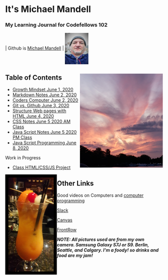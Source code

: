 # It's Michael Mandell
### My Learning Journal for Codefellows 102

 | Github is [Michael Mandell](https://github.com/DaddyBearSEA) | <img src="images/Headshot.jpg" height="100px" width="75px" align="center">
 


## Table of Contents <img src ="images/berlinsky.jpg" align ="right" height="300">

- [Growth Mindset June 1, 2020](growth-mindset.md)
- [Markdown Notes June 2, 2020](markdown-notes.md)
- [Coders Computer June 2, 2020](coders-computer.md)
- [Git vs. Github June 3, 2020](git-github.md)
- [Structure Web pages with HTML June 4, 2020](html-notes.md)
- [CSS Notes June 5 2020 AM Class](css-notes.md)
- [Java Script Notes June 5 2020 PM Class](js-notes.md)
- [Java Script Programming June 8, 2020](js-program.md)

Work in Progress
- [Class HTML/CSS/JS Project](https://daddybearsea.github.io/class-project/)

<img src="images/thaimaitai.jpg" height="300" align="left" style="border:10px solid black">



## Other Links

Good videos on Computers and [computer programming](https://www.youtube.com/playlist?list=PLzdnOPI1iJNcsRwJhvksEo1tJqjIqWbN-)

[Slack](https://app.slack.com/client/T039KG69K/D01419MJVAB/thread/C039KG6A1-1591124619.046600)

[Canvas](https://canvas.instructure.com/)

[FrontRow](https://frontrowviews.com/Home/Event/ProviderDetails/5a83c3f209310b1d68d45c46)



***NOTE: All pictures used are from my own camera. Samsung Galaxy S7J or S9. Berlin, Seattle, and Calgary. I'm a foody! so drinks and food are my jam!***











